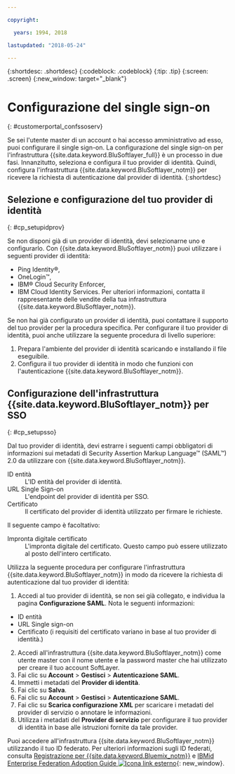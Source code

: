 ```yaml
---

copyright:

  years: 1994, 2018

lastupdated: "2018-05-24"

---
```


{:shortdesc: .shortdesc}
{:codeblock: .codeblock}
{:tip: .tip}
{:screen: .screen}
{:new_window: target="_blank"}


# Configurazione del single sign-on
{: #customerportal_confssoserv}

Se sei l'utente master di un account o hai accesso amministrativo ad esso, puoi configurare il single sign-on. La configurazione del single sign-on per l'infrastruttura {{site.data.keyword.BluSoftlayer_full}} è un processo in due fasi.  Innanzitutto, seleziona e configura il tuo provider di identità. Quindi, configura l'infrastruttura {{site.data.keyword.BluSoftlayer_notm}} per ricevere la richiesta di autenticazione dal provider di identità.
{:shortdesc}

## Selezione e configurazione del tuo provider di identità
{: #cp_setupidprov}

Se non disponi già di un provider di identità, devi selezionarne uno e configurarlo. Con {{site.data.keyword.BluSoftlayer_notm}} puoi utilizzare i seguenti provider di identità:
* Ping Identity&reg;,
* OneLogin&trade;,
* IBM&reg; Cloud Security Enforcer,
* IBM Cloud Identity Services.
Per ulteriori informazioni, contatta il rappresentante delle vendite della tua infrastruttura {{site.data.keyword.BluSoftlayer_notm}}.

Se non hai già configurato un provider di identità, puoi contattare il supporto del tuo provider per la procedura specifica. Per configurare il tuo provider di identità, puoi anche utilizzare la seguente procedura di livello superiore:
1. Prepara l'ambiente del provider di identità scaricando e installando il file eseguibile.
2. Configura il tuo provider di identità in modo che funzioni con l'autenticazione {{site.data.keyword.BluSoftlayer_notm}}.

## Configurazione dell'infrastruttura {{site.data.keyword.BluSoftlayer_notm}} per SSO
{: #cp_setupsso}

Dal tuo provider di identità, devi estrarre i seguenti campi obbligatori di informazioni sui metadati di Security Assertion Markup Language&trade; (SAML&trade;) 2.0 da utilizzare con {{site.data.keyword.BluSoftlayer_notm}}.
<dl>
<dt>ID entità</dt>
<dd>L'ID entità del provider di identità.</dd>
<dt>URL Single Sign-on</dt>
<dd>L'endpoint del provider di identità per SSO.</dd>
<dt>Certificato</dt>
<dd>Il certificato del provider di identità utilizzato per firmare le richieste.</dd>
</dl>

Il seguente campo è facoltativo:
<dl>
<dt>Impronta digitale certificato</dt>
<dd>L'impronta digitale del certificato. Questo campo può essere utilizzato al posto dell'intero certificato.</dd>
</dl>

Utilizza la seguente procedura per configurare l'infrastruttura {{site.data.keyword.BluSoftlayer_notm}} in modo da ricevere la richiesta di autenticazione dal tuo provider di identità:
1. Accedi al tuo provider di identità, se non sei già collegato, e individua la pagina **Configurazione SAML**. Nota le seguenti informazioni:
  * ID entità
  * URL Single sign-on
  * Certificato (i requisiti del certificato variano in base al tuo provider di identità.)
2. Accedi all'infrastruttura {{site.data.keyword.BluSoftlayer_notm}} come utente master con il nome utente e la password master che hai utilizzato per creare il tuo account SoftLayer.
3. Fai clic su **Account** > **Gestisci** > **Autenticazione SAML**.
4. Immetti i metadati del **Provider di identità**.
5. Fai clic su **Salva**.
6. Fai clic su **Account** > **Gestisci** > **Autenticazione SAML**.
7. Fai clic su **Scarica configurazione XML** per scaricare i metadati del provider di servizio o annotare le informazioni.
8. Utilizza i metadati del **Provider di servizio** per configurare il tuo provider di identità in base alle istruzioni fornite da tale provider.  

Puoi accedere all'infrastruttura {{site.data.keyword.BluSoftlayer_notm}} utilizzando il tuo ID federato. Per ulteriori informazioni sugli ID federati, consulta [Registrazione per {{site.data.keyword.Bluemix_notm}}](/docs/account/adminpublic.html) e [IBMid Enterprise Federation Adoption Guide ![Icona link esterno](../icons/launch-glyph.svg)](https://ibm.box.com/v/IBMid-Federation-Guide){: new_window}.
